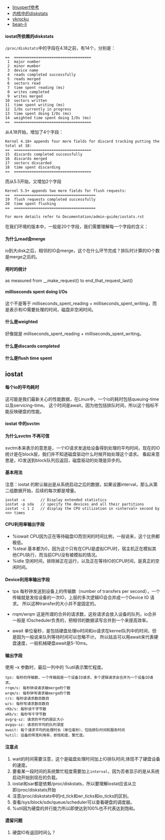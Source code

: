 - [linuxperf参考](linuxperf.com/?p=156)
- [内核中的diskstats](https://www.kernel.org/doc/Documentation/iostats.txt)
- [ykrocku](http://ykrocku.github.io/blog/2014/04/11/diskstats/)
- [bean-li](https://bean-li.github.io/dive-into-iostat/)


#### iostat所依赖的diskstats
`/proc/diskstats`中的字段在4.18之前，有14个，分别是：
```
==  ===================================
 1  major number
 2  minor mumber
 3  device name
 4  reads completed successfully
 5  reads merged
 6  sectors read
 7  time spent reading (ms)
 8  writes completed
 9  writes merged
10  sectors written
11  time spent writing (ms)
12  I/Os currently in progress
13  time spent doing I/Os (ms)
14  weighted time spent doing I/Os (ms)
==  ===================================
```
从4.18开始，增加了4个字段：
```
Kernel 4.18+ appends four more fields for discard tracking putting the total at 18:
==  ===================================
15  discards completed successfully
16  discards merged
17  sectors discarded
18  time spent discarding
==  ===================================
```
而从5.5开始，又增加2个字段
```
Kernel 5.5+ appends two more fields for flush requests:
==  =====================================
19  flush requests completed successfully
20  time spent flushing
==  =====================================

For more details refer to Documentation/admin-guide/iostats.rst
```

在我们环境的版本中，一般是20个字段，我们需要理解每一个字段的含义：

#### 为什么read会merge
io到大disk之后，相邻的IO会merge，这个在什么环节完成？排队时计算的IO个数是merge之后的。

#### 用时的统计
as measured from __make_request() to end_that_request_last()

#### milliseconds spent doing I/Os
这个不是等于  milliseconds_spent_reading + milliseconds_spent_writing，而是表示有IO需要处理的时间，磁盘非空闲时间。

#### 什么是weighted
好像就是 milliseconds_spent_reading + milliseconds_spent_writing。

#### 什么是discards completed

#### 什么是flush time spent

## iostat

#### 每个io的平均耗时
这可能是我们最新关心的性能数据，在Linux中，一个io的耗时包括queuing-time以及servicing-time。
这个时间是await，因为他包括排队时间，所以这个指标不能反映硬盘的性能。

#### iostat 中的svctm
#### 为什么svctm 不再可信
svctm本来表示的意思是，一个IO请求发送给设备得到处理的平均时间，现在的IO统计是在block层，我们并不知道磁盘驱动什么时候开始处理这个请求。
看起来意思是，IO发送到block队列后返回，磁盘驱动的处理是异步的。


#### 基本用法
注意：iostat 的默认输出是从系统启动之后的数据，如果设置interval，那么从第二组数据开始，后续的每次都是增量。
```
iostat -x       // Display extended statistics
iostat -p sda   // specify the devices and all their partitions
iostat -c 1 2   // display the CPU utilization in <interval> second by <n> times
```

#### CPU利用率输出字段
- %iowait
CPU因为正在等待磁盘IO而空闲的时间比例，一般说来，这个比例都极低。
- %steal
基本都为0，因为这个只有在CPU是虚拟CPU时，宿主机正在模拟其他CPU执行，而当前CPU没有被模拟的情况。
- %idle
空闲时间，排除掉正在运行，以及正在等待IO的CPU时间，是真正的空闲时间。

#### Device利用率输出字段
- tps
每秒钟发送到设备上的传输数（number of transfers per second），一个传输就是发给设备的一次IO，上层的多次逻辑IO会合并成一个Device IO 请求。
所以这种transfer的大小并不是固定的。

- rrqm/wrqm
这是所谓的合并的请求数，这些请求会放入设备的队列，io合并一般是 IOscheduler负责的，把相邻的数据读写合并到一个来提高效率。

- await
单位毫秒，是包括硬盘处理io时间和io请求在kernel队列中的时间，但是因为一般说来队列等待时间可以忽略不计。
所以姑且可以用await来代表硬盘速度，一般机械硬盘await是5-10ms。



#### 输出字段
使用 –x 参数时，最后一列中的 %util表示繁忙程度。
```
tps: 每秒的传输数，一个传输就是一个设备IO请求，多个逻辑请求会合并为一个设备IO请求。
rrqm/s: 每秒钟读请求被merge的个数
wrqm/s: 每秒钟写请求被merge的个数
r/s: 每秒读请求数目数目
w/s: 每秒写请求数目数目
rKb/s: 每秒读千字节数
wKb/s: 每秒写千字节数
avgrq-sz: 请求的平均的扇区大小
avgqu-sz: 请求的平均的队列深度
await: 每个请求平均的处理时长（单位毫秒），包括排队时间和服务时间
%util: 设备的带宽利用率，即饱和度，繁忙度。
```

#### 注意点
1. wait的时间需要注意，这个是磁盘处理时间加上IO排队时间,体现不了硬盘设备的速度。
2. 要看某一段时间的系统繁忙程度需要加上`interval`，因为否者显示的是从系统启动开始到现在的负载。
3. iostat和sar都是依赖/proc/diskstats，所以要理解iostat应该从立即/proc/diskstats开始
4. 注意/proc/diskstats中的rd_tick和wr_ticks和io_ticks的区别。
5. 查看/sys/block/sdx/queue/scheduler可以查看硬盘的调度器。
6. %util因为硬盘的并行能力所以即使达到100%也不代表达到饱和。

#### 遗留问题
1. 硬盘IO有返回时间么？
